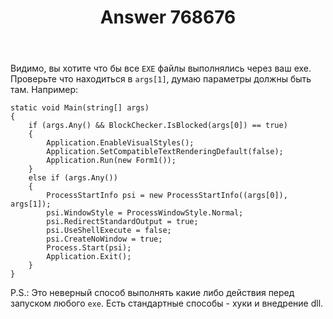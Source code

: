 ﻿---
title: "Answer 768676"
se.owner.user_id: 270371
se.owner.display_name: "Максим says Reinstate Red Star"
se.owner.link: "https://ru.stackoverflow.com/users/270371/%d0%9c%d0%b0%d0%ba%d1%81%d0%b8%d0%bc-says-reinstate-red-star"
se.answer_id: 768676
se.question_id: 767263
se.post_type: answer
se.score: 0
se.is_accepted: False
---
<p>Видимо, вы хотите что бы все <code>EXE</code> файлы выполнялись через ваш exe. Проверьте что находиться в <code>args[1]</code>, думаю параметры должны быть там. Например:</p>

<pre><code>static void Main(string[] args)
{
    if (args.Any() &amp;&amp; BlockChecker.IsBlocked(args[0]) == true)
    {
        Application.EnableVisualStyles();
        Application.SetCompatibleTextRenderingDefault(false);
        Application.Run(new Form1());
    }
    else if (args.Any())
    {
        ProcessStartInfo psi = new ProcessStartInfo((args[0]), args[1]);
        psi.WindowStyle = ProcessWindowStyle.Normal;
        psi.RedirectStandardOutput = true;
        psi.UseShellExecute = false;
        psi.CreateNoWindow = true;
        Process.Start(psi);
        Application.Exit();
    }
}
</code></pre>

<p>P.S.: Это неверный способ выполнять какие либо действия перед запуском любого <code>exe</code>. Есть стандартные способы - хуки и внедрение dll.</p>
